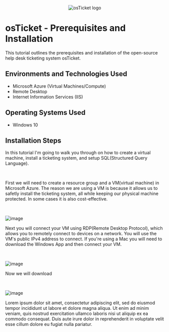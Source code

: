 <p align="center">
<img src="https://i.imgur.com/Clzj7Xs.png" alt="osTicket logo"/>
</p>

<h1>osTicket - Prerequisites and Installation</h1>
This tutorial outlines the prerequisites and installation of the open-source help desk ticketing system osTicket.<br />


<h2>Environments and Technologies Used</h2>

- Microsoft Azure (Virtual Machines/Compute)
- Remote Desktop
- Internet Information Services (IIS)

<h2>Operating Systems Used </h2>

- Windows 10</b>


<h2>Installation Steps</h2>
In this tutorial I'm going to walk you through on how to create a virtual machine, install a ticketing system, and setup SQL(Structured Query Language).
<p>
<br />
  
First we will need to create a resource group and a VM(virtual machine) in Microsoft Azure. The reason we are using a VM is because it allows us to safetly install the ticketing system, all while keeping our physical machine protected. In some cases it is also cost-effective.
<p>
<br />
<p>
  
![image](https://github.com/user-attachments/assets/4ee9145c-4e0b-4daa-b872-8921b8141882)

</p>
<p>
Next you will connect your VM using RDP(Remote Desktop Protocol), which allows you to remotely connect to devices on a network. You will use the VM's public IPv4 address to connect. If you're using a Mac you will need to download the Windows App and then connect your VM.
</p>
<br />
<p>
  
![image](https://github.com/user-attachments/assets/190e832e-c429-427c-8899-b98e53a5d603)
  
</p>
<p>
Now we will download
</p>
<br />

<p>

![image](https://github.com/user-attachments/assets/c5b3ad78-2009-4338-9f3d-c0c1f5f4f0dc)


  
</p>
<p>
Lorem ipsum dolor sit amet, consectetur adipiscing elit, sed do eiusmod tempor incididunt ut labore et dolore magna aliqua. Ut enim ad minim veniam, quis nostrud exercitation ullamco laboris nisi ut aliquip ex ea commodo consequat. Duis aute irure dolor in reprehenderit in voluptate velit esse cillum dolore eu fugiat nulla pariatur.
</p>
<br />
